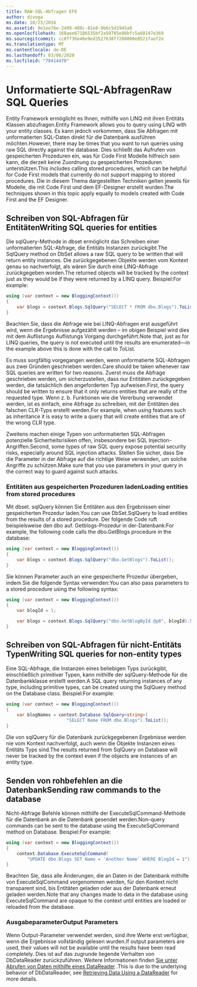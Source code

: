 ```yaml
---
title: RAW-SQL-Abfragen EF6
author: divega
ms.date: 10/23/2016
ms.assetid: 9e1ee76e-2499-408c-81e8-9b6c5d1945a0
ms.openlocfilehash: 168aee67186535bf2a50705e86bfc5a88147e369
ms.sourcegitcommit: cc0ff36e46e9ed3527638f7208000e8521faef2e
ms.translationtype: MT
ms.contentlocale: de-DE
ms.lasthandoff: 03/06/2020
ms.locfileid: "78414470"
---
```

# <a name="raw-sql-queries"></a><span data-ttu-id="b5bed-102">Unformatierte SQL-Abfragen</span><span class="sxs-lookup"><span data-stu-id="b5bed-102">Raw SQL Queries</span></span>
<span data-ttu-id="b5bed-103">Entity Framework ermöglicht es Ihnen, mithilfe von LINQ mit ihren Entitäts Klassen abzufragen.</span><span class="sxs-lookup"><span data-stu-id="b5bed-103">Entity Framework allows you to query using LINQ with your entity classes.</span></span> <span data-ttu-id="b5bed-104">Es kann jedoch vorkommen, dass Sie Abfragen mit unformatierten SQL-Daten direkt für die Datenbank ausführen möchten.</span><span class="sxs-lookup"><span data-stu-id="b5bed-104">However, there may be times that you want to run queries using raw SQL directly against the database.</span></span> <span data-ttu-id="b5bed-105">Dies schließt das Aufrufen von gespeicherten Prozeduren ein, was für Code First Modelle hilfreich sein kann, die derzeit keine Zuordnung zu gespeicherten Prozeduren unterstützen.</span><span class="sxs-lookup"><span data-stu-id="b5bed-105">This includes calling stored procedures, which can be helpful for Code First models that currently do not support mapping to stored procedures.</span></span> <span data-ttu-id="b5bed-106">Die in diesem Thema dargestellten Techniken gelten jeweils für Modelle, die mit Code First und dem EF-Designer erstellt wurden.</span><span class="sxs-lookup"><span data-stu-id="b5bed-106">The techniques shown in this topic apply equally to models created with Code First and the EF Designer.</span></span>  

## <a name="writing-sql-queries-for-entities"></a><span data-ttu-id="b5bed-107">Schreiben von SQL-Abfragen für Entitäten</span><span class="sxs-lookup"><span data-stu-id="b5bed-107">Writing SQL queries for entities</span></span>  

<span data-ttu-id="b5bed-108">Die sqlQuery-Methode in dbset ermöglicht das Schreiben einer unformatierten SQL-Abfrage, die Entitäts Instanzen zurückgibt.</span><span class="sxs-lookup"><span data-stu-id="b5bed-108">The SqlQuery method on DbSet allows a raw SQL query to be written that will return entity instances.</span></span> <span data-ttu-id="b5bed-109">Die zurückgegebenen Objekte werden vom Kontext genau so nachverfolgt, als wären Sie durch eine LINQ-Abfrage zurückgegeben worden.</span><span class="sxs-lookup"><span data-stu-id="b5bed-109">The returned objects will be tracked by the context just as they would be if they were returned by a LINQ query.</span></span> <span data-ttu-id="b5bed-110">Beispiel:</span><span class="sxs-lookup"><span data-stu-id="b5bed-110">For example:</span></span>  

``` csharp  
using (var context = new BloggingContext())
{
    var blogs = context.Blogs.SqlQuery("SELECT * FROM dbo.Blogs").ToList();
}
```  

<span data-ttu-id="b5bed-111">Beachten Sie, dass die Abfrage wie bei LINQ-Abfragen erst ausgeführt wird, wenn die Ergebnisse aufgezählt werden – im obigen Beispiel wird dies mit dem Auflistungs Auflistungs Vorgang durchgeführt.</span><span class="sxs-lookup"><span data-stu-id="b5bed-111">Note that, just as for LINQ queries, the query is not executed until the results are enumerated—in the example above this is done with the call to ToList.</span></span>  

<span data-ttu-id="b5bed-112">Es muss sorgfältig vorgegangen werden, wenn unformatierte SQL-Abfragen aus zwei Gründen geschrieben werden.</span><span class="sxs-lookup"><span data-stu-id="b5bed-112">Care should be taken whenever raw SQL queries are written for two reasons.</span></span> <span data-ttu-id="b5bed-113">Zuerst muss die Abfrage geschrieben werden, um sicherzustellen, dass nur Entitäten zurückgegeben werden, die tatsächlich den angeforderten Typ aufweisen.</span><span class="sxs-lookup"><span data-stu-id="b5bed-113">First, the query should be written to ensure that it only returns entities that are really of the requested type.</span></span> <span data-ttu-id="b5bed-114">Wenn z. b. Funktionen wie die Vererbung verwendet werden, ist es einfach, eine Abfrage zu schreiben, mit der Entitäten des falschen CLR-Typs erstellt werden.</span><span class="sxs-lookup"><span data-stu-id="b5bed-114">For example, when using features such as inheritance it is easy to write a query that will create entities that are of the wrong CLR type.</span></span>  

<span data-ttu-id="b5bed-115">Zweitens machen einige Typen von unformatierten SQL-Abfragen potenzielle Sicherheitsrisiken offen, insbesondere bei SQL Injection-Angriffen.</span><span class="sxs-lookup"><span data-stu-id="b5bed-115">Second, some types of raw SQL query expose potential security risks, especially around SQL injection attacks.</span></span> <span data-ttu-id="b5bed-116">Stellen Sie sicher, dass Sie die Parameter in der Abfrage auf die richtige Weise verwenden, um solche Angriffe zu schützen.</span><span class="sxs-lookup"><span data-stu-id="b5bed-116">Make sure that you use parameters in your query in the correct way to guard against such attacks.</span></span>  

### <a name="loading-entities-from-stored-procedures"></a><span data-ttu-id="b5bed-117">Entitäten aus gespeicherten Prozeduren laden</span><span class="sxs-lookup"><span data-stu-id="b5bed-117">Loading entities from stored procedures</span></span>  

<span data-ttu-id="b5bed-118">Mit dbset. sqlQuery können Sie Entitäten aus den Ergebnissen einer gespeicherten Prozedur laden.</span><span class="sxs-lookup"><span data-stu-id="b5bed-118">You can use DbSet.SqlQuery to load entities from the results of a stored procedure.</span></span> <span data-ttu-id="b5bed-119">Der folgende Code ruft beispielsweise den dbo auf. Getblogs-Prozedur in der-Datenbank:</span><span class="sxs-lookup"><span data-stu-id="b5bed-119">For example, the following code calls the dbo.GetBlogs procedure in the database:</span></span>  

``` csharp
using (var context = new BloggingContext())
{
    var blogs = context.Blogs.SqlQuery("dbo.GetBlogs").ToList();
}
```  

<span data-ttu-id="b5bed-120">Sie können Parameter auch an eine gespeicherte Prozedur übergeben, indem Sie die folgende Syntax verwenden:</span><span class="sxs-lookup"><span data-stu-id="b5bed-120">You can also pass parameters to a stored procedure using the following syntax:</span></span>  

``` csharp
using (var context = new BloggingContext())
{
    var blogId = 1;

    var blogs = context.Blogs.SqlQuery("dbo.GetBlogById @p0", blogId).Single();
}
```  

## <a name="writing-sql-queries-for-non-entity-types"></a><span data-ttu-id="b5bed-121">Schreiben von SQL-Abfragen für nicht-Entitäts Typen</span><span class="sxs-lookup"><span data-stu-id="b5bed-121">Writing SQL queries for non-entity types</span></span>  

<span data-ttu-id="b5bed-122">Eine SQL-Abfrage, die Instanzen eines beliebigen Typs zurückgibt, einschließlich primitiver Typen, kann mithilfe der sqlQuery-Methode für die Datenbankklasse erstellt werden.</span><span class="sxs-lookup"><span data-stu-id="b5bed-122">A SQL query returning instances of any type, including primitive types, can be created using the SqlQuery method on the Database class.</span></span> <span data-ttu-id="b5bed-123">Beispiel:</span><span class="sxs-lookup"><span data-stu-id="b5bed-123">For example:</span></span>  

``` csharp
using (var context = new BloggingContext())
{
    var blogNames = context.Database.SqlQuery<string>(
                       "SELECT Name FROM dbo.Blogs").ToList();
}
```  

<span data-ttu-id="b5bed-124">Die von sqlQuery für die Datenbank zurückgegebenen Ergebnisse werden nie vom Kontext nachverfolgt, auch wenn die Objekte Instanzen eines Entitäts Typs sind.</span><span class="sxs-lookup"><span data-stu-id="b5bed-124">The results returned from SqlQuery on Database will never be tracked by the context even if the objects are instances of an entity type.</span></span>  

## <a name="sending-raw-commands-to-the-database"></a><span data-ttu-id="b5bed-125">Senden von rohbefehlen an die Datenbank</span><span class="sxs-lookup"><span data-stu-id="b5bed-125">Sending raw commands to the database</span></span>  

<span data-ttu-id="b5bed-126">Nicht-Abfrage Befehle können mithilfe der ExecuteSqlCommand-Methode für die Datenbank an die Datenbank gesendet werden.</span><span class="sxs-lookup"><span data-stu-id="b5bed-126">Non-query commands can be sent to the database using the ExecuteSqlCommand method on Database.</span></span> <span data-ttu-id="b5bed-127">Beispiel:</span><span class="sxs-lookup"><span data-stu-id="b5bed-127">For example:</span></span>  

``` csharp
using (var context = new BloggingContext())
{
    context.Database.ExecuteSqlCommand(
        "UPDATE dbo.Blogs SET Name = 'Another Name' WHERE BlogId = 1");
}
```  

<span data-ttu-id="b5bed-128">Beachten Sie, dass alle Änderungen, die an Daten in der Datenbank mithilfe von ExecuteSqlCommand vorgenommen werden, für den Kontext nicht transparent sind, bis Entitäten geladen oder aus der Datenbank erneut geladen werden.</span><span class="sxs-lookup"><span data-stu-id="b5bed-128">Note that any changes made to data in the database using ExecuteSqlCommand are opaque to the context until entities are loaded or reloaded from the database.</span></span>  

### <a name="output-parameters"></a><span data-ttu-id="b5bed-129">Ausgabeparameter</span><span class="sxs-lookup"><span data-stu-id="b5bed-129">Output Parameters</span></span>  

<span data-ttu-id="b5bed-130">Wenn Output-Parameter verwendet werden, sind ihre Werte erst verfügbar, wenn die Ergebnisse vollständig gelesen wurden.</span><span class="sxs-lookup"><span data-stu-id="b5bed-130">If output parameters are used, their values will not be available until the results have been read completely.</span></span> <span data-ttu-id="b5bed-131">Dies ist auf das zugrunde liegende Verhalten von DbDataReader zurückzuführen. Weitere Informationen finden [Sie unter Abrufen von Daten mithilfe eines DataReader](https://go.microsoft.com/fwlink/?LinkID=398589) .</span><span class="sxs-lookup"><span data-stu-id="b5bed-131">This is due to the underlying behavior of DbDataReader, see [Retrieving Data Using a DataReader](https://go.microsoft.com/fwlink/?LinkID=398589) for more details.</span></span>  
